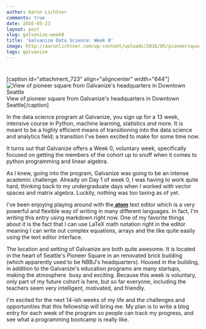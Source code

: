 ```yaml
---
author: Aaron Lichtner
comments: true
date: 2016-05-23 
layout: post
slug: galvanize-week0
title: 'Galvanize Data Science: Week 0'
image: http://aaronlichtner.com/wp-content/uploads/2016/05/pioneersquare1-644x491.jpg
tags: galvanize
---
```


# 



[caption id="attachment_723" align="aligncenter" width="644"]![View of pioneer square from Galvanize's headquarters in Downtown Seattle](http://aaronlichtner.com/wp-content/uploads/2016/05/pioneersquare1-644x491.jpg) View of pioneer square from Galvanize's headquarters in Downtown Seattle[/caption]

In the data science program at Galvanize, you sign up for a 13 week, intensive course in Python, machine learning, statistics and more. It is meant to be a highly efficient means of transitioning into the data science and analytics field; a transition I've been excited to make for some time now.

It turns out that Galvanize offers a Week 0, voluntary week, specifically focused on getting the members of the cohort up to snuff when it comes to python programming and linear algebra.

As I knew, going into the program, Galvanize was going to be an intense academic challenge. Already on Day 1 of week 0, I was having to work quite hard, thinking back to my undergraduate days when I worked with vector spaces and matrix algebra. Luckily, nothing was too taxing as of yet.

I've been enjoying playing around with the[ **atom**](https://atom.io/) text editor which is a very powerful and flexible way of writing in many different languages. In fact, I'm writing this entry using markdown right now. One of my favorite things about it is the fact that I can use LaTeX math notation right in the editor meaning I can write out complex equations, arrays and the like quite easily using the text editor interface.

The location and setting of Galvanize are both quite awesome. It is located in the heart of Seattle's Pioneer Square in an renovated brick building (which apparently used to be NBBJ's headquarters). Housed in the building, in addition to the Galvanize's education programs are many startups, making the atmosphere  busy and exciting. Because this week is voluntary, only part of my future cohort is here, but so far everyone, including the teachers seem very intelligent, motivated, and friendly.

I'm excited for the next 14-ish weeks of my life and the challenges and opportunities that this fellowship will bring me. My plan is to write a blog entry for each week of the program so people can track my progress, and see what a programming bootcamp is really like.
